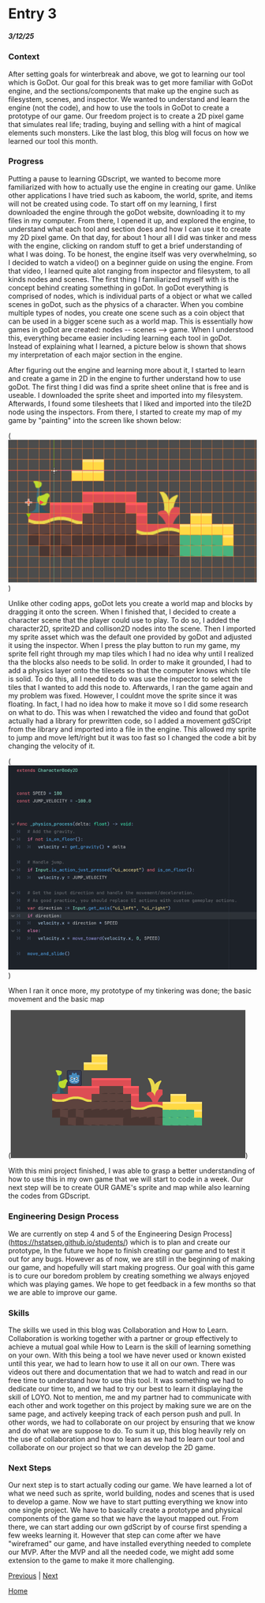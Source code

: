 # Entry 3
##### 3/12/25

### Context

After setting goals for winterbreak and above, we got to learning our tool which is GoDot. Our goal for this break was to get more familiar with GoDot engine, and the sections/components that make up the engine such as filesystem, scenes, and inspector. We wanted to understand and learn the engine (not the code), and how to use the tools in GoDot to create a prototype of our game. Our freedom project is to create a 2D pixel game that simulates real life; trading, buying and selling with a hint of magical elements such monsters. Like the last blog, this blog will focus on how we learned our tool this month. 

### Progress

Putting a pause to learning GDscript, we wanted to become more familiarized with how to actually use the engine in creating our game. Unlike other applications I have tried such as kaboom, the world, sprite, and items will not be created using code. To start off on my learning, I first downloaded the engine through the goDot website, downloading it to my files in my computer. From there, I opened it up, and explored the engine, to understand what each tool and section does and how I can use it to create my 2D pixel game. On that day, for about 1 hour all I did was tinker and mess with the engine, clicking on random stuff to get a brief understanding of what I was doing. To be honest, the engine itself was very overwhelming, so I decided to watch a video() on a beginner guide on using the engine. From that video, I learned quite alot ranging from inspector and filesystem, to all kinds nodes and scenes. The first thing I familiarized myself with is the concept behind creating something in goDot. In goDot everything is comprised of nodes, which is individual parts of a object or what we called scenes in goDot, such as the physics of a character. When you combine multiple types of nodes, you create one scene such as a coin object that can be used in a bigger scene such as a world map. This is essentially how games in goDot are created: nodes -- scenes --> game. When I understood this, everything became easier including learning each tool in goDot. Instead of explaining what I learned, a picture below is shown that shows my interpretation of each major section in the engine. 


After figuring out the engine and learning more about it, I started to learn and create a game in 2D in the engine to further understand how to use goDot. The first thing I did was find a sprite sheet online that is free and is useable. I downloaded the sprite sheet and imported into my filesystem. Afterwards, I found some tilesheets that I liked and imported into the tile2D node using the inspectors. From there, I started to create my map of my game by "painting" into the screen like shown below:

(![alt text](../GoDotMap2.png))


Unlike other coding apps, goDot lets you create a world map and blocks by dragging it onto the screen. 
When I finished that, I decided to create a character scene that the player could use to play. To do so, I added the character2D, sprite2D and collison2D nodes into the scene. Then I imported my sprite asset which was the default one provided by goDot and adjusted it using the inspector. When I press the play button to run my game, my sprite fell right through my map tiles which I had no idea why until I realized tha the blocks also needs to be solid. In order to make it grounded, I had to add a physics layer onto the tilesets so that the computer knows which tile is solid. To do this, all I needed to do was use the inspector to select the tiles that I wanted to add this node to. Afterwards, I ran the game again and my problem was fixed. However, I couldnt move the sprite since it was floating. In fact, I had no idea how to make it move so I did some research on what to do. This was when I rewatched the video and found that goDot actually had a library for prewritten code, so I added a movement gdSCript from the library and imported into a file in the engine. This allowed my sprite to jump and move left/right but it was too fast so I changed the code a bit by changing the velocity of it. 

(![alt text](../GoDotScript.png))

When I ran it once more, my prototype of my tinkering was done; the basic movement and the basic map

(![alt text](../GoDotMap.png))

With this mini project finished, I was able to grasp a better understanding of how to use this in my own game that we will start to code in a week. Our next step will be to create OUR GAME's sprite and map while also learning the codes from GDscript. 


### Engineering Design Process

We are currently on step 4 and 5 of the Engineering Design Process](https://hstatsep.github.io/students/) which is to plan and create our prototype, In the future we hope to finish creating our game and to test it out for any bugs. However as of now, we are still in the beginning of making our game, and hopefully will start making progress. Our goal with this game is to cure our boredom problem by creating something we always enjoyed which was playing games. We hope to get feedback in a few months so that we are able to improve our game.

### Skills

The skills we used in this blog was Collaboration and How to Learn. Collaboration is working together with a partner or group effectively to achieve a mutual goal while How to Learn is the skill of learning something on your own. With this being a tool we have never used or known existed until this year, we had to learn how to use it all on our own. There was videos out there and documentation that we had to watch and read in our free time to understand how to use this tool. It was something we had to dedicate our time to, and we had to try our best to learn it displaying the skill of LOYO. Not to mention, me and my partner had to communicate with each other and work together on this project by making sure we are on the same page, and actively keeping track of each person push and pull. In other words, we had to collaborate on our project by ensuring that we know and do what we are suppose to do. To sum it up, this blog heavily rely on the use of collaboration and how to learn as we had to learn our tool and collaborate on our project so that we can develop the 2D game. 

### Next Steps

Our next step is to start actually coding our game. We have learned a lot of what we need such as sprite, world building, nodes and scenes that is used to develop a game. Now we have to start putting everything we know into one single project. We have to basically create a prototype and physical components of the game so that we have the layout mapped out. From there, we can start adding our own gdScript by of course first spending a few weeks learning it. However that step can come after we have "wireframed" our game, and have installed everything needed to complete our MVP. After the MVP and all the needed code, we might add some extension to the game to make it more challenging. 


[Previous](entry02.md) | [Next](entry04.md)

[Home](../README.md)
